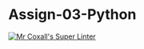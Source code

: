 # Assign-03-Python
[![Mr Coxall's Super Linter](https://github.com/ICS3U-Programming-SamuelNkongolo/Assign-03-Python/workflows/Mr%20Coxall's%20Super%20Linter/badge.svg)](https://github.com/ICS3U-Programming-SamuelNkongolo/Assign-03-Python/actions/)
